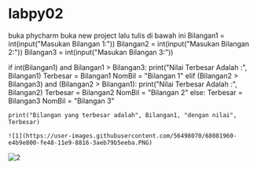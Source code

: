 # labpy02
buka phycharm buka new project lalu tulis di bawah ini
Bilangan1 = int(input("Masukan Bilangan 1:"))
Bilangan2 = int(input("Masukan Bilangan 2:"))
Bilangan3 = int(input("Masukan Bilangan 3:"))

if  int(Bilangan1) and Bilangan1 > Bilangan3:
    print("Nilai Terbesar Adalah :", Bilangan1)
    Terbesar = Bilangan1
    NomBil = "Bilangan 1"
elif (Bilangan2 > Bilangan3) and (Bilangan2 > Bilangan1):
    print("Nilai Terbesar Adalah :", Bilangan2)
    Terbesar = Bilangan2
    NomBil = "Bilangan 2"
else:
    Terbesar = Bilangan3
    NomBil = "Bilangan 3"

    print("Bilangan yang terbesar adalah", Bilangan1, "dengan nilai", Terbesar)
    
    ![1](https://user-images.githubusercontent.com/56498070/68081960-e4b9e800-fe48-11e9-8816-3aeb79b5eeba.PNG)
![2](https://user-images.githubusercontent.com/56498070/68081961-e5527e80-fe48-11e9-9033-5754d286f2ef.PNG)
